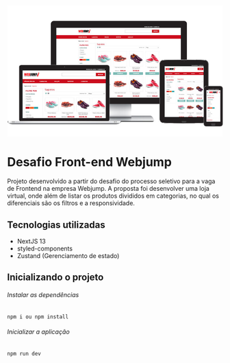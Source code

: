![preview](public/preview.jpg)

# Desafio Front-end Webjump

Projeto desenvolvido a partir do desafio do processo seletivo para a vaga de Frontend na empresa Webjump. A proposta foi desenvolver uma loja virtual, onde além de listar os produtos divididos em categorias, no qual os diferenciais são os filtros e a responsividade.

## Tecnologias utilizadas

- NextJS 13
- styled-components
- Zustand (Gerenciamento de estado)

## Inicializando o projeto

###### Instalar as dependências

`npm i ou npm install`

###### Inicializar a aplicação

`npm run dev`






